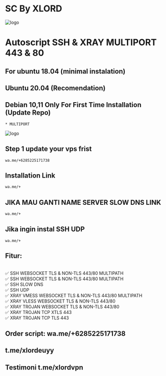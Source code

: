 
# SC By XLORD
![logo](https://raw.githubusercontent.com/kanghory/VPN/main/.png)
# Autoscript SSH & XRAY MULTIPORT 443 & 80

## For ubuntu 18.04 (minimal instalation) 
## Ubuntu 20.04 (Recomendation) 
## Debian 10,11  Only For First Time Installation (Update Repo) <br>
```
* MULTIPORT
```
![logo](https://raw.githubusercontent.com/kanghory/VPN/main/.jpg)
## Step 1 update your vps frist
```
wa.me/+6285225171738
 ```
## Installation Link<br>

  ```html
wa.me/+
  ```
## JIKA MAU GANTI NAME SERVER SLOW DNS LINK<br>

  ```html
wa.me/+
  ```  
## Jika ingin instal SSH UDP
```
wa.me/+
 ```
## Fitur:
<br>
✅ SSH WEBSOCKET TLS & NON-TLS 443/80 MULTIPATH<br>
✅ SSH WEBSOCKET TLS & NON-TLS 443/80 MULTIPATH<br>
✅ SSH SLOW DNS<br>
✅ SSH UDP<br>
✅ XRAY VMESS WEBSOCKET TLS & NON-TLS 443/80 MULTIPATH<br>
✅ XRAY VLESS WEBSOCKET TLS & NON-TLS 443/80<br>
✅ XRAY TROJAN WEBSOCKET TLS & NON-TLS 443/80<br>
✅ XRAY TROJAN TCP XTLS 443<br>
✅ XRAY TROJAN TCP TLS 443<br>

## Order script: wa.me/+6285225171738
##  t.me/xlordeuyy<br> 
## Testimoni     t.me/xlordvpn
<br>
            
              
